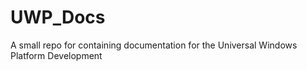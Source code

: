# UWP_Docs
A small repo for containing documentation for the Universal Windows Platform Development

